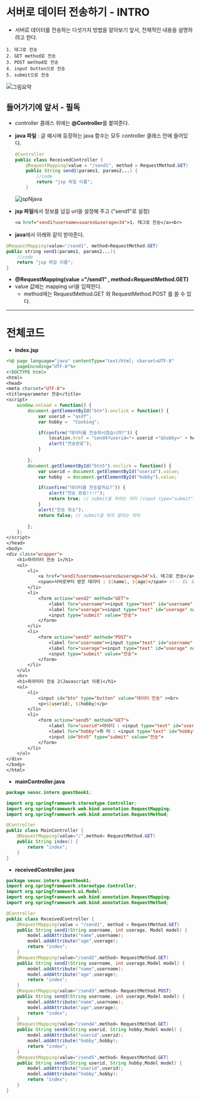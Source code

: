 # 서버로 데이터 전송하기 - INTRO

- 서버로 데이터를 전송하는 다섯가지 방법을 알아보기 앞서, 전체적인 내용을 설명하려고 한다.

```
1. 태그로 전송
2. GET method로 전송
3. POST method로 전송
4. input button으로 전송
5. submit으로 전송
```

![그림요약](https://user-images.githubusercontent.com/37058233/99193205-cc4e0e80-27ba-11eb-9411-54dcbbdd378b.PNG)

## 들어가기에 앞서 - 필독

- controller 클래스 위에는  **@Controller**를 붙여준다.

- **java 파일** : 글 예시에 등장하는 java 함수는 모두 controller 클래스 안에 들어있다. 

  ```java
  @Controller
  public class ReceivedController {
      @RequestMapping(value = "/send1", method = RequestMethod.GET)
      public String send1(params1, params2...) {
          //code
          return "jsp 파일 이름";
      }
  ```

  ![jspNjava](https://user-images.githubusercontent.com/37058233/99234068-681d6000-2837-11eb-8f62-f1f02950f91c.PNG)

- **jsp 파일**에서 정보를 넘길 url을 설정해 주고 ("send1"로 설정)

  ```jsp
  <a href="send1?username=suarez&userage=34">1. 태그로 전송</a><br>
  ```


-  **java**에서 아래와 같이 받아준다.

  ```java
  @RequestMapping(value="/send1", method=RequestMethod.GET)
  public string send1(params1, params2...){
      //code
      return "jsp 파일 이름";
  }
  ```


- **@RequestMapping(value ="/send1" , method=RequestMethod.GET)**
- value 값에는 mapping url을 입력한다. 
  - method에는 RequestMethod.GET 와 RequestMethod.POST 를 쓸 수 있다.

<hr>

#  전체코드


- **index.jsp**

```jsp
<%@ page language="java" contentType="text/html; charset=UTF-8"
    pageEncoding="UTF-8"%>
<!DOCTYPE html>
<html>
<head>
<meta charset="UTF-8">
<title>parameter 전송</title>
<script>
	window.onload = function() {
		document.getElementById("btn").onclick = function() {
			var userid = "asdf";
			var hobby =  "Cooking";

			if(confirm("데이터를 전송하시겠습니까?")) {
				location.href = "send4?userid="+ userid +"&hobby=" + hobby;
				alert("전송완료");
			}
			
		};
		document.getElementById("btn5").onclick = function() {
			var userid = document.getElementById("userid").value;
			var hobby  = document.getElementById("hobby").value;

			if(confirm("데이터를 전송할까요?")) {
				alert("전송 완료!!!!");
				return true; // submit을 하라는 의미 (input type="submit" 동작을 계속 하라는 의미)
			}
			alert("전송 취소");
			return false; // submit을 하지 말라는 의미
			
		};
	};
</script>
</head>
<body>
<div class="wrapper">
	<h1>파라미터 전송 1</h1>
	<ul>
		<li>
			<a href="send1?username=suarez&userage=34">1. 태그로 전송</a><br>
			<span>서버로부터 받은 데이터 : ${name}, ${age}</span> <!-- EL 표현식 -->
		</li>
		<li>
			<form action="send2" method="GET">
				<label for="username"><input type="text" id="username" name="username" ></label><br>
				<label for="userage"><input type="text" id="userage" name="userage"></label><br>
				<input type="submit" value="전송">
			</form>
		</li>
		<li>
			<form action="send3" method="POST">
				<label for="username"><input type="text" id="username" name="username" ></label><br>
				<label for="userage"><input type="text" id="userage" name="userage"></label><br>
				<input type="submit" value="전송">
			</form>
		</li>
	</ul>
	<hr>
	<h1>파라미터 전송 2(Javascript 이용)</h1>
	<ul>
		<li>
			<input id="btn" type="button" value="데이터 전송" ><br>
			<p>${userid}, ${hobby}</p>
		</li>
		<li>
			<form action="send5" method="GET">
				<label for="userid">아이디 : <input type="text" id="userid" name="userid" ></label><br>
				<label for="hobby">취 미 : <input type="text" id="hobby" name="hobby"></label><br>
				<input id="btn5" type="submit" value="전송">
			</form>		
		</li>
	</ul>
</div>
</body>
</html>
```

- **mainController.java**

```java
package sesoc.intern.guestbook1;

import org.springframework.stereotype.Controller;
import org.springframework.web.bind.annotation.RequestMapping;
import org.springframework.web.bind.annotation.RequestMethod;

@Controller
public class MainController {
    @RequestMapping(value="/",method= RequestMethod.GET)
    public String index() {
        return "index";
    }
}
```

- **receivedController.java**

```java
package sesoc.intern.guestbook1;
import org.springframework.stereotype.Controller;
import org.springframework.ui.Model;
import org.springframework.web.bind.annotation.RequestMapping;
import org.springframework.web.bind.annotation.RequestMethod;

@Controller
public class ReceivedController {
    @RequestMapping(value = "/send1", method = RequestMethod.GET)
    public String send1(String username, int userage, Model model) {
        model.addAttribute("name",username);
        model.addAttribute("age",userage);
        return "index";
    }
    @RequestMapping(value="/send2",method= RequestMethod.GET)
    public String send2(String username, int userage,Model model) {
        model.addAttribute("name",username);
        model.addAttribute("age",userage);
        return "index";
    }
    @RequestMapping(value="/send3",method= RequestMethod.POST)
    public String send3(String username, int userage,Model model) {
        model.addAttribute("name",username);
        model.addAttribute("age",userage);
        return "index";
    }
    @RequestMapping(value="/send4",method= RequestMethod.GET)
    public String send4(String userid, String hobby,Model model) {
        model.addAttribute("userid",userid);
        model.addAttribute("hobby",hobby);
        return "index";
    }
    @RequestMapping(value="/send5",method= RequestMethod.GET)
    public String send5(String userid, String hobby,Model model) {
        model.addAttribute("userid",userid);
        model.addAttribute("hobby",hobby);
        return "index";
    }
}
```

